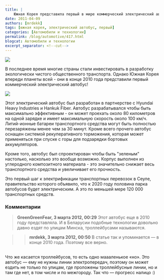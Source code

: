 ```yaml
---
title: |
    Южная Корея представила первый в мире коммерческий электрический автобус!
date: 2011-04-09
authors: [mrdekk]
tags: [южная корея, электрический автобус, первый]
categories: [Автомобили и технологии]
permalink: /blog/automotive/417.html
blogcat: Автомобили и технологии
excerpt_separator: <!--cut-->
---
```



![](http://itw66.ru/uploads/images/00/00/01/2011/04/09/175507.jpg)


В последнее время многие страны стали инвестировать в разработку экологически чистого общественного транспорта. Однако Южная Корея впереди планеты всей - они в конце 2010 года представили первый коммерческий электрический автобус!


<!--cut-->



![](http://itw66.ru/uploads/images/00/00/01/2011/04/09/a127be.jpg)


Этот электрический автобус был разработан в партнерстве с Hyundai Heavy Industries и Hankuk Fiber. Автобус разрабатывался чтобы быть максимально эффективным - он может проехать около 80 километров на одной зарядке и имеет максимальную скорость около 100 км/ч. Литий-ионные батареи транспортного средства могут быть полностью перезаряжены менее чем за 30 минут. Кроме всего прочего автобус оснащен системой рекуперативного торможения, которая может применяться при спуске с горы для подзарядки бортовых аккумуляторов. 

Кроме того, автобус был спроектирован чтобы быть "зеленым" настолько, насколько это вообще возможно. Корпус выполнен из углеродного композитного материала - это значительно снижает весь транспортного средства и увеличивает его прочность.

Это первый шаг к электрификации транспортных перевозок в Сеуле, правительство которого объявило, что к 2020 году половина парка автобусов будет электрическим. А это по меньшей мере 120 000 транспортных средств.

### Комментарии

> **GreenGreenFear, 3 марта 2012, 00:29**
> Этот автобус еще в 2010 году представляла. И в Беларусии подобные технологии довольно давно ездят по улицам Минска, троллейбусами называются.

>> **mrdekk, 3 марта 2012, 00:50**
>> В статье так и упоминается — в конце 2010 года. Поэтому все верно.<br/>
<br/>
Что же касается троллейбусов, то есть одно маааленькое «но». Это автобус — ему не нужны линии электропередач, поэтому он может ездить не только по улицам, где проложены троллейбусные линии, но и там где нет, в том числе и по межгороду. Так что — прогресс налицо :)
